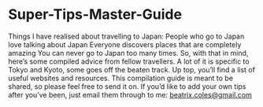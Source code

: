 # Super-Tips-Master-Guide
Things I have realised about travelling to Japan: People who go to Japan love talking about Japan Everyone discovers places that are completely amazing You can never go to Japan too many times. So, with that in mind, here’s some compiled advice from fellow travellers. A lot of it is specific to Tokyo and Kyoto, some goes off the beaten track. Up top, you’ll find a list of useful websites and resources. This compilation guide is meant to be shared, so please feel free to send it on. If you’d like to add your own tips after you’ve been, just email them through to me: beatrix.coles@gmail.com
